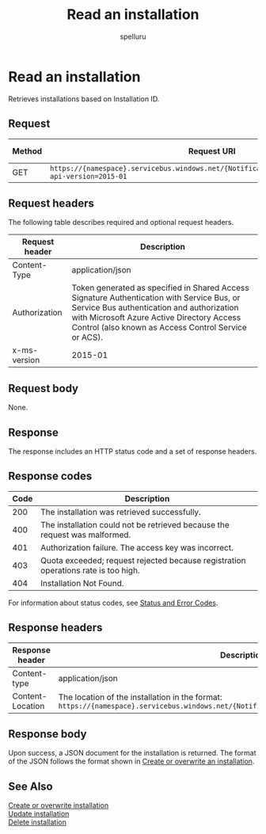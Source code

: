 ﻿---
title: "Read an installation"
ms.custom: ""
ms.date: 04/05/2019
ms.reviewer: ""
ms.service: "notification-hubs"
ms.suite: ""
ms.tgt_pltfrm: ""
ms.topic: "reference"
author: "spelluru"
ms.author: "spelluru"
manager: "timlt"

---

# Read an installation
Retrieves installations based on Installation ID.

## Request

| Method | Request URI | HTTP version |
| ------ | ----------- | ------------ | 
|  GET | `https://{namespace}.servicebus.windows.net/{NotificationHub}/installations/{id}?api-version=2015-01` | HTTP/1.1 |


## Request headers

The following table describes required and optional request headers.

| Request header | Description | 
| -------------- | ----------- | 
| Content-Type | application/json |
| Authorization | Token generated as specified in Shared Access Signature Authentication with Service Bus, or Service Bus authentication and authorization with Microsoft Azure Active Directory Access Control (also known as Access Control Service or ACS). |
| x-ms-version | 2015-01 |



## Request body

None.

## Response

The response includes an HTTP status code and a set of response headers.

## Response codes

| Code | Description |
| ---- | ----------- | 
| 200 | The installation was retrieved successfully. |
| 400 | The installation could not be retrieved because the request was malformed. |
| 401 | Authorization failure. The access key was incorrect. |
| 403 |  Quota exceeded; request rejected because registration operations rate is too high. |
| 404 | Installation Not Found. |

For information about status codes, see [Status and Error Codes](/rest/api/storageservices/Common-REST-API-Error-Codes).

## Response headers

| Response header | Description |
| --------------- | ----------- | 
| Content-type | application/json |
| Content-Location | The location of the installation in the format: `https://{namespace}.servicebus.windows.net/{NotificationHub}/installations/<installationId>` |

## Response body

Upon success, a JSON document for the installation is returned. The format of the JSON follows the format shown in [Create or overwrite an installation](create-overwrite-installation.md).

## See Also

[Create or overwrite installation](create-overwrite-installation.md)  
[Update installation](update-installation.md)  
[Delete installation](delete-installation.md)

